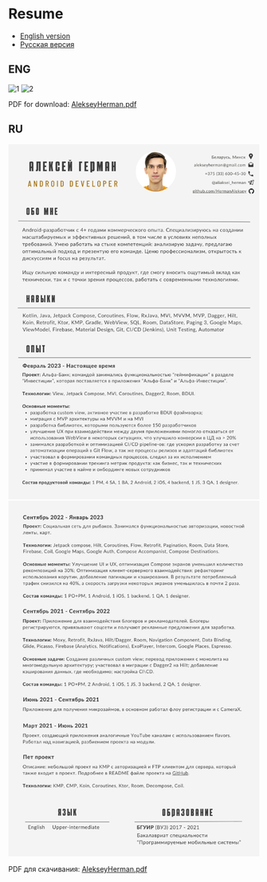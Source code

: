 # Resume

- [English version](ENG)
- [Русская версия](RU)

## ENG
<img width="720" alt="1" src="https://github.com/user-attachments/assets/7aa207f2-23a0-4d7f-ae7a-e020ebff3e8d" title="CV PNG file 1 ENG"/>
<img width="720" alt="2" src="https://github.com/user-attachments/assets/340b9122-2447-4aa1-9269-6ba72939dd8a" title="CV PNG file 2 ENG"/>

PDF for download: [AlekseyHerman.pdf](https://github.com/HermanAleksey/Resume/blob/master/Eng/2025%20-%20eng.pdf)

## RU
<img width="720" alt="image" src="https://github.com/HermanAleksey/Resume/blob/master/Rus/1.png?raw=true" title="CV PNG file 1 RU"/>
<img width="720" alt="2" src="https://github.com/HermanAleksey/Resume/blob/master/Rus/2.png?raw=true" title="CV PNG file 2 RU"/>

PDF для скачивания: [AlekseyHerman.pdf](https://github.com/HermanAleksey/Resume/blob/master/Rus/2025%20-%20rus.pdf)

